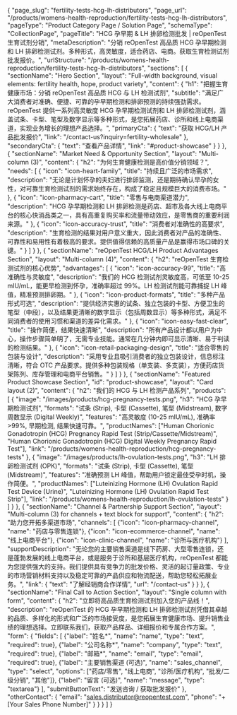 {
    "page_slug": "fertility-tests-hcg-lh-distributors",
    "page_url": "/products/womens-health-reproduction/fertility-tests-hcg-lh-distributors",
  "pageType": "Product Category Page / Solution Page",
  "schemaType": "CollectionPage",
  "pageTitle": "HCG 孕早期 & LH 排卵检测批发 | reOpenTest 生育试剂分销",
  "metaDescription": "分销 reOpenTest 高品质 HCG 孕早期检测和 LH 排卵检测试剂。多种形式，高灵敏度，适合药店、电商。获取生育检测试剂批发报价。",
  "urlStructure": "/products/womens-health-reproduction/fertility-tests-hcg-lh-distributors",
  "sections": [
    {
      "sectionName": "Hero Section",
      "layout": "Full-width background, visual elements: fertility health, hope, product variety",
      "content": {
        "h1": "把握生育健康市场：分销 reOpenTest 高品质 HCG 与 LH 检测试剂",
        "subtitle": "满足广大消费者对准确、便捷、可靠的孕早期检测和排卵预测的持续强劲需求。reOpenTest 提供一系列高灵敏度 HCG 孕早期检测试剂和 LH 排卵检测试剂，涵盖试条、卡型、笔型及数字显示等多种形式，是您拓展药店、诊所和线上电商渠道，实现业务增长的理想产品选择。",
        "primaryCta": {
          "text": "获取 HCG/LH 产品批发报价",
          "link": "/contact-us?inquiry=fertility-wholesale"
        },
        "secondaryCta": {
          "text": "查看产品详情",
          "link": "#product-showcase"
        }
      }
    },
    {
      "sectionName": "Market Need & Opportunity Section",
      "layout": "Multi-column (3)",
      "content": {
        "h2": "为何生育健康检测是高价值分销领域？",
        "needs": [
          {
            "icon": "icon-heart-family",
            "title": "持续且广泛的市场需求",
            "description": "无论是计划怀孕的夫妇进行排卵监测，还是期待确认早孕的女性，对可靠生育检测试剂的需求始终存在，构成了稳定且规模巨大的消费市场。"
          },
          {
            "icon": "icon-pharmacy-cart",
            "title": "零售与电商渠道潜力",
            "description": "HCG 孕早期检测和 LH 排卵检测是药店、超市及各大线上电商平台的核心快消品类之一，具有高重复购买率和流量带动效应，是零售商的重要利润来源。"
          },
          {
            "icon": "icon-accuracy-trust",
            "title": "消费者对准确性的高要求",
            "description": "生育检测的结果对用户意义重大，因此消费者对产品的准确性、可靠性和易用性有着极高的要求。提供值得信赖的高质量产品是赢得市场口碑的关键。"
          }
        ]
      }
    },
    {
      "sectionName": "reOpenTest HCG/LH Product Advantages Section",
      "layout": "Multi-column (4)",
      "content": {
        "h2": "reOpenTest 生育检测试剂的核心优势",
        "advantages": [
          {
            "icon": "icon-accuracy-99",
            "title": "高准确性与灵敏度",
            "description": "我们的 HCG 检测试剂灵敏度高，可低至 10-25 mIU/mL，能更早检测到怀孕，准确率超过 99%。LH 检测试剂能可靠捕捉 LH 峰值，精准预测排卵期。"
          },
          {
            "icon": "icon-product-formats",
            "title": "多种产品形式可选",
            "description": "提供经济实惠的试条、独立包装的卡型、方便卫生的笔型（中段），以及结果更清晰的数字显示（包括周数显示）等多种形式，满足不同消费者的使用习惯和渠道的差异化需求。"
          },
          {
            "icon": "icon-easy-fast-clear",
            "title": "操作简便，结果快速清晰",
            "description": "所有产品设计都以用户为中心，操作步骤简单明了，无需专业技能。通常在几分钟内即可显示清晰、易于判读的检测结果。"
          },
          {
            "icon": "icon-retail-packaging-design",
            "title": "适合零售的包装与设计",
            "description": "采用专业且吸引消费者的独立包装设计，信息标注清晰，符合 OTC 产品要求。提供多种包装规格（单支装、多支装），方便药店货架陈列、库存管理和电商平台销售。"
          }
        ]
      }
    },
    {
      "sectionName": "Featured Product Showcase Section",
      "id": "product-showcase",
      "layout": "Card layout (2)",
      "content": {
        "h2": "我们的 HCG 与 LH 检测产品系列",
        "products": [
          {
            "image": "/images/products/hcg-pregnancy-tests.png",
            "h3": "HCG 孕早期检测试剂",
            "formats": "试条 (Strip), 卡型 (Cassette), 笔型 (Midstream), 数字周数显示 (Digital Weekly)",
            "features": "高灵敏度 (10-25 mIU/mL), 准确率 >99%, 早期检测, 结果快速可靠。",
            "productNames": ["Human Chorionic Gonadotropin (HCG) Pregnancy Rapid Test (Strip/Cassette/Midstream)", "Human Chorionic Gonadotropin (HCG) Digital Weekly Pregnancy Rapid Test"],
            "link": "/products/womens-health-reproduction/hcg-pregnancy-tests"
          },
          {
            "image": "/images/products/lh-ovulation-tests.png",
            "h3": "LH 排卵检测试剂 (OPK)",
            "formats": "试条 (Strip), 卡型 (Cassette), 笔型 (Midstream)",
            "features": "准确预测 LH 峰值，帮助用户锁定最佳受孕时机，操作简便。",
            "productNames": ["Luteinizing Hormone (LH) Ovulation Rapid Test Device (Urine)", "Luteinizing Hormone (LH) Ovulation Rapid Test Strip"],
            "link": "/products/womens-health-reproduction/lh-ovulation-tests"
          }
        ]
      }
    },
    {
      "sectionName": "Channel & Partnership Support Section",
      "layout": "Multi-column (3) for channels + text block for support",
      "content": {
        "h2": "助力您开拓多渠道市场",
        "channels": [
          {"icon": "icon-pharmacy-channel", "name": "药店与零售连锁"},
          {"icon": "icon-ecommerce-channel", "name": "线上电商平台"},
          {"icon": "icon-clinic-channel", "name": "诊所与医疗机构"}
        ],
        "supportDescription": "无论您的主要销售渠道是线下药房、大型零售连锁，还是蓬勃发展的线上电商平台，或是服务于诊所和基层医疗机构，reOpenTest 都能为您提供强大的支持。我们提供具有竞争力的批发价格、灵活的起订量政策、专业的市场营销材料支持以及稳定可靠的产品供应和物流配送，帮助您轻松拓展业务。",
        "link": {
          "text": "了解经销商合作详情",
          "url": "/contact-us"
        }
      }
    },
    {
      "sectionName": "Final Call to Action Section",
      "layout": "Single column with form",
      "content": {
        "h2": "立即将高品质生育检测试剂加入您的产品线！",
        "description": "reOpenTest 的 HCG 孕早期检测和 LH 排卵检测试剂凭借其卓越的品质、多样化的形式和广泛的市场接受度，是您拓展生育健康市场、提升销售业绩的理想选择。立即联系我们，获取产品样品、详细报价和专属合作方案。",
        "form": {
          "fields": [
            {"label": "姓名*", "name": "name", "type": "text", "required": true},
            {"label": "公司名称*", "name": "company", "type": "text", "required": true},
            {"label": "邮箱*", "name": "email", "type": "email", "required": true},
            {"label": "主要销售渠道 (可选)", "name": "sales_channel", "type": "select", "options": ["药店/零售", "线上电商", "诊所/医疗机构", "批发/二级分销", "其他"]},
            {"label": "留言 (可选)", "name": "message", "type": "textarea"}
          ],
          "submitButtonText": "发送咨询 / 获取批发报价"
        },
        "otherContact": {
          "email": "sales.distributor@reopentest.com",
          "phone": "+[Your Sales Phone Number]"
        }
      }
    }
  ]
}
